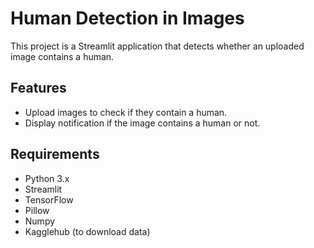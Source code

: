 # Human Detection in Images

This project is a Streamlit application that detects whether an uploaded image contains a human.

## Features

- Upload images to check if they contain a human.
- Display notification if the image contains a human or not.

## Requirements

- Python 3.x
- Streamlit
- TensorFlow
- Pillow
- Numpy
- Kagglehub (to download data)